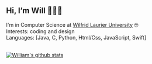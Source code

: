 <!---
notWilll/notWilll is a ✨ special ✨ repository because its `README.md` (this file) appears on your GitHub profile.
You can click the Preview link to take a look at your changes.
--->

Hi, I’m Will 👨🏽‍💻 
----------------
I'm in Computer Science at [Wilfrid Laurier University](https://www.wlu.ca) 🤓 <br>
Interests: coding and design <br>
Languages: [Java, C, Python, Html/Css, JavaScript, Swift] <br><br>

[![William's github stats](https://github-readme-stats.vercel.app/api?username=williammabia)](https://github.com/williammabia/github-readme-stats)



  

